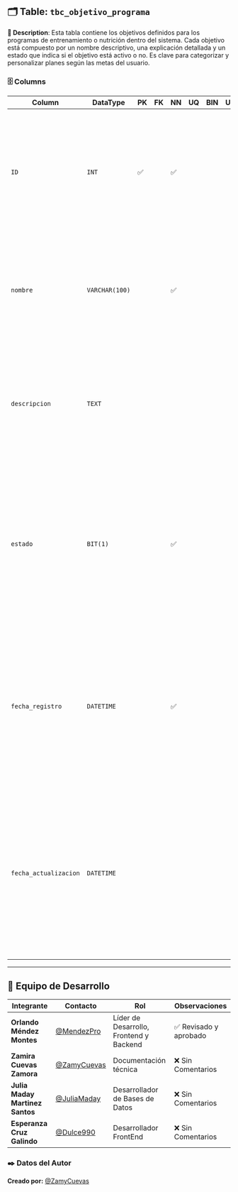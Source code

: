 ## 🗂️ Table: `tbc_objetivo_programa`

**📝 Description**: Esta tabla contiene los objetivos definidos para los programas de entrenamiento o nutrición dentro del sistema. Cada objetivo está compuesto por un nombre descriptivo, una explicación detallada y un estado que indica si el objetivo está activo o no. Es clave para categorizar y personalizar planes según las metas del usuario.

### 🗄️ Columns

| Column              | DataType          | PK  | FK  | NN  | UQ  | BIN  | UN  | ZF  | AI  | Default           | Comment                                                                                                                                                                                                                           |
|---------------------|-------------------|-----|-----|-----|-----|------|-----|-----|-----|-------------------|-----------------------------------------------------------------------------------------------------------------------------------------------------------------------------------------------------------------------------------|
| `ID`                | `INT`             | ✅  |     | ✅  |     |      |     |     | ✅  | `AUTO_INCREMENT`  | Descripción: Identificador único de cada objetivo dentro del sistema.<br> Naturaleza: Cuantitativa.<br> Dominio: Números enteros positivos.<br> Composición: 1{0-9}.                                                                 |
| `nombre`            | `VARCHAR(100)`     |     |     | ✅  |     |      |     |     |     |                   | Descripción: Nombre descriptivo del objetivo.<br> Naturaleza: Cualitativa.<br> Dominio: Caracteres alfabéticos y espacios.<br> Composición: 1{A-Z|a-z| }100.                                                                           |
| `descripcion`       | `TEXT`            |     |     |     |     |      |     |     |     |                   | Descripción: Explicación detallada del objetivo.<br> Naturaleza: Cualitativa.<br> Dominio: Texto libre con una longitud variable.<br> Composición: 1{A-Z|a-z|0-9|, .-}∞.                                                           |
| `estado`            | `BIT(1)`          |     |     | ✅  |     |      |     |     |     | `b'1'`            | Descripción: Dato de auditoría que define el estado actual del registro, siendo 0 para datos no activos y 1 para datos activos en el sistema.<br> Naturaleza: Cuantitativo.<br> Dominio: Booleano.<br> Composición: {0|1}. |
| `fecha_registro`    | `DATETIME`        |     |     | ✅  |     |      |     |     |     | `CURRENT_TIMESTAMP` | Descripción: Fecha y hora en la que se registró el objetivo en la base de datos.<br> Naturaleza: Cuantitativa.<br> Dominio: Formato 'YYYY-MM-DD HH:MM:SS'.<br> Composición: Año = 4{0-9}, Mes = [01|02|...|12], Día = [01|02|...|31]. |
| `fecha_actualizacion`| `DATETIME`        |     |     |     |     |      |     |     |     |                   | Descripción: Fecha y hora de la última actualización del objetivo del programa.<br> Naturaleza: Cuantitativa.<br> Dominio: Fecha y hora en formato 'YYYY-MM-DD HH:MM:SS'.<br> Composición: Año = 4{0-9}, Mes = [01|02|...|12], Día = [01|02|...|31]. |

---

## 👥 Equipo de Desarrollo  

| Integrante | Contacto | Rol | Observaciones |
|------------|----------|----------------------------|------------------|
| **Orlando Méndez Montes** | [@MendezPro](https://github.com/MendezPro) | Líder de Desarrollo, Frontend y Backend | ✅ Revisado y aprobado |
| **Zamira Cuevas Zamora** | [@ZamyCuevas](https://github.com/ZamyCuevas) | Documentación técnica | ❌ Sin Comentarios |
| **Julia Maday Martinez Santos** | [@JuliaMaday](https://github.com/JuliaMaday) | Desarrollador de Bases de Datos | ❌ Sin Comentarios |
| **Esperanza Cruz Galindo** | [@Dulce990](https://github.com/Dulce990) | Desarrollador FrontEnd | ❌ Sin Comentarios |

### ✒️ **Datos del Autor** 

**Creado por:** [@ZamyCuevas](https://github.com/ZamyCuevas)
